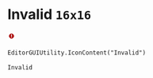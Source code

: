 # Invalid `16x16`
<img src="/img/Invalid.png" width=16 height=16>

``` CSharp
EditorGUIUtility.IconContent("Invalid")
```
```
Invalid
```
